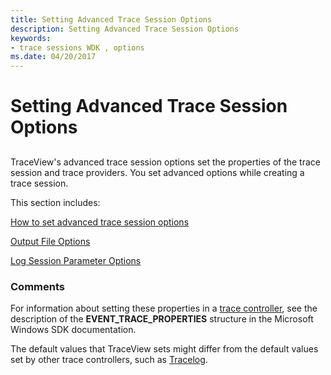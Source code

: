 ```yaml
---
title: Setting Advanced Trace Session Options
description: Setting Advanced Trace Session Options
keywords:
- trace sessions WDK , options
ms.date: 04/20/2017
---
```


# Setting Advanced Trace Session Options


## <span id="ddk_setting_advanced_trace_session_options_tools"></span><span id="DDK_SETTING_ADVANCED_TRACE_SESSION_OPTIONS_TOOLS"></span>


TraceView's advanced trace session options set the properties of the trace session and trace providers. You set advanced options while creating a trace session.

This section includes:

[How to set advanced trace session options](how-to-set-advanced-trace-session-options.md)

[Output File Options](output-file-options.md)

[Log Session Parameter Options](log-session-parameter-options.md)

### <span id="comments"></span><span id="COMMENTS"></span>Comments

For information about setting these properties in a [trace controller](trace-controller.md), see the description of the **EVENT\_TRACE\_PROPERTIES** structure in the Microsoft Windows SDK documentation.

The default values that TraceView sets might differ from the default values set by other trace controllers, such as [Tracelog](tracelog.md).

 

 





